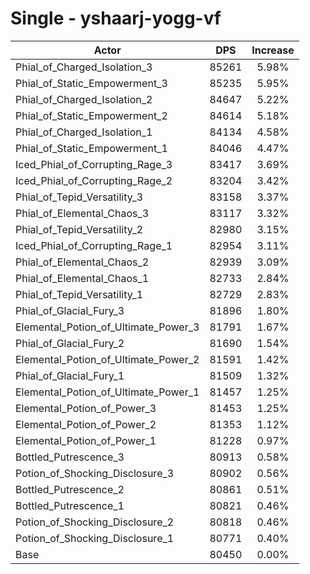 # Single - yshaarj-yogg-vf
| Actor | DPS | Increase |
|---|:---:|:---:|
|Phial_of_Charged_Isolation_3|85261|5.98%|
|Phial_of_Static_Empowerment_3|85235|5.95%|
|Phial_of_Charged_Isolation_2|84647|5.22%|
|Phial_of_Static_Empowerment_2|84614|5.18%|
|Phial_of_Charged_Isolation_1|84134|4.58%|
|Phial_of_Static_Empowerment_1|84046|4.47%|
|Iced_Phial_of_Corrupting_Rage_3|83417|3.69%|
|Iced_Phial_of_Corrupting_Rage_2|83204|3.42%|
|Phial_of_Tepid_Versatility_3|83158|3.37%|
|Phial_of_Elemental_Chaos_3|83117|3.32%|
|Phial_of_Tepid_Versatility_2|82980|3.15%|
|Iced_Phial_of_Corrupting_Rage_1|82954|3.11%|
|Phial_of_Elemental_Chaos_2|82939|3.09%|
|Phial_of_Elemental_Chaos_1|82733|2.84%|
|Phial_of_Tepid_Versatility_1|82729|2.83%|
|Phial_of_Glacial_Fury_3|81896|1.80%|
|Elemental_Potion_of_Ultimate_Power_3|81791|1.67%|
|Phial_of_Glacial_Fury_2|81690|1.54%|
|Elemental_Potion_of_Ultimate_Power_2|81591|1.42%|
|Phial_of_Glacial_Fury_1|81509|1.32%|
|Elemental_Potion_of_Ultimate_Power_1|81457|1.25%|
|Elemental_Potion_of_Power_3|81453|1.25%|
|Elemental_Potion_of_Power_2|81353|1.12%|
|Elemental_Potion_of_Power_1|81228|0.97%|
|Bottled_Putrescence_3|80913|0.58%|
|Potion_of_Shocking_Disclosure_3|80902|0.56%|
|Bottled_Putrescence_2|80861|0.51%|
|Bottled_Putrescence_1|80821|0.46%|
|Potion_of_Shocking_Disclosure_2|80818|0.46%|
|Potion_of_Shocking_Disclosure_1|80771|0.40%|
|Base|80450|0.00%|
